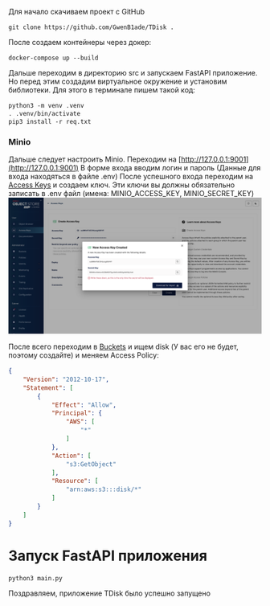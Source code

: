 Для начало скачиваем проект с GitHub
```
git clone https://github.com/GwenB1ade/TDisk .
```

После создаем контейнеры через докер:

```
docker-compose up --build
```


Дальше переходим в директорию src и запускаем FastAPI приложение. Но перед этим создадим виртуальное окружение и установим библиотеки. Для этого в терминале пишем такой код:
```
python3 -m venv .venv
. .venv/bin/activate
pip3 install -r req.txt
```

### Minio
Дальше следует настроить Minio.
Переходим на [http://127.0.0.1:9001](http://127.0.0.1:9001)
В форме входа вводим логин и пароль (Данные для входа находяться в файле .env)
После успешного входа переходим на [Access Keys](http://127.0.0.1:9001/access-keys) и создаем ключ. Эти ключи вы должны обязательно записать в .env файл (имена: MINIO_ACCESS_KEY, MINIO_SECRET_KEY)
![](minio_key.png)

После всего переходим в [Buckets](http://127.0.0.1:9001/buckets) и ищем disk (У вас его не будет, поэтому создайте) и меняем Access Policy:

```JSON
{
    "Version": "2012-10-17",
    "Statement": [
        {
            "Effect": "Allow",
            "Principal": {
                "AWS": [
                    "*"
                ]
            },
            "Action": [
                "s3:GetObject"
            ],
            "Resource": [
                "arn:aws:s3:::disk/*"
            ]
        }
    ]
}

```

# Запуск FastAPI приложения

```
python3 main.py
```

Поздравляем, приложение TDisk было успешно запущено